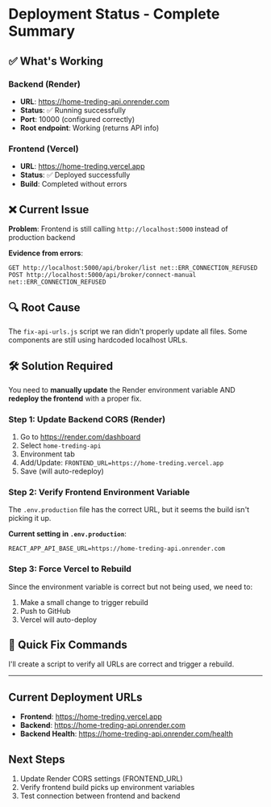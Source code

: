 # Deployment Status - Complete Summary

## ✅ What's Working

### Backend (Render)
- **URL**: https://home-treding-api.onrender.com
- **Status**: ✅ Running successfully
- **Port**: 10000 (configured correctly)
- **Root endpoint**: Working (returns API info)

### Frontend (Vercel)
- **URL**: https://home-treding.vercel.app
- **Status**: ✅ Deployed successfully
- **Build**: Completed without errors

## ❌ Current Issue

**Problem**: Frontend is still calling `http://localhost:5000` instead of production backend

**Evidence from errors**:
```
GET http://localhost:5000/api/broker/list net::ERR_CONNECTION_REFUSED
POST http://localhost:5000/api/broker/connect-manual net::ERR_CONNECTION_REFUSED
```

## 🔍 Root Cause

The `fix-api-urls.js` script we ran didn't properly update all files. Some components are still using hardcoded localhost URLs.

## 🛠️ Solution Required

You need to **manually update** the Render environment variable AND **redeploy the frontend** with a proper fix.

### Step 1: Update Backend CORS (Render)
1. Go to https://render.com/dashboard
2. Select `home-treding-api`
3. Environment tab
4. Add/Update: `FRONTEND_URL=https://home-treding.vercel.app`
5. Save (will auto-redeploy)

### Step 2: Verify Frontend Environment Variable
The `.env.production` file has the correct URL, but it seems the build isn't picking it up.

**Current setting in `.env.production`**:
```
REACT_APP_API_BASE_URL=https://home-treding-api.onrender.com
```

### Step 3: Force Vercel to Rebuild
Since the environment variable is correct but not being used, we need to:
1. Make a small change to trigger rebuild
2. Push to GitHub
3. Vercel will auto-deploy

## 📝 Quick Fix Commands

I'll create a script to verify all URLs are correct and trigger a rebuild.

---

## Current Deployment URLs

- **Frontend**: https://home-treding.vercel.app
- **Backend**: https://home-treding-api.onrender.com
- **Backend Health**: https://home-treding-api.onrender.com/health

## Next Steps

1. Update Render CORS settings (FRONTEND_URL)
2. Verify frontend build picks up environment variables
3. Test connection between frontend and backend

